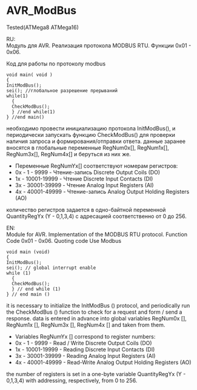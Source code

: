 # AVR_ModBus
Tested(ATMega8
       ATMega16)

RU:   
Модуль для AVR. Реализация протокола MODBUS RTU. Функции 0х01 - 0х06.

Код для работы по протоколу modbus

```
void main( void )
{
InitModBus();
sei(); //глобальное разрешение прерываний
while(1)
  {
  CheckModBus();
  } //end while(1)
} //end main()
```

необходимо провести инициализацию протокола InitModBus(), и периодически запускать 
функцию CheckModBus() для проверки наличия запроса и формирования/отправки ответа.
данные заранее вносятся в глобальные переменные RegNum0x[], RegNum1x[], RegNum3x[],
RegNum4x[] и беруться из них же. 
* Переменные RegNumYx[] соответствуют номерам регистров:
* 0x - 1 - 9999 - 	Чтение-запись Discrete Output Coils (DO)
* 1x - 10001-19999 - Чтение	Discrete Input Contacts	(DI)
* 3x - 30001-39999 - Чтение	Analog Input Registers	(AI)
* 4x - 40001-49999 - Чтение-запись	Analog Output Holding Registers	(AO)

количество регистров задается в одно-байтной переменной QuantityRegYx (Y - 0,1,3,4)
c адресацией соответственно от 0 до 256.


EN:   
Module for AVR. Implementation of the MODBUS RTU protocol. Function Code 0x01 - 0x06.
Quoting code
Use Modbus
```
void main (void)
{
InitModBus();
sei(); // global interrupt enable
while (1)
  {
  CheckModBus();
  } // end while (1)
} // end main ()
```
it is necessary to initialize the InitModBus () protocol, and periodically run
the CheckModBus () function to check for a request and form / send a response.
data is entered in advance into global variables RegNum0x [], RegNum1x [], RegNum3x [], RegNum4x [] and taken from them. 
* Variables RegNumYx [] correspond to register numbers:
* 0x - 1 - 9999 - Read / Write Discrete Output Coils (DO)
* 1x - 10001-19999 - Reading Discrete Input Contacts (DI)
* 3x - 30001-39999 - Reading Analog Input Registers (AI)
* 4x - 40001-49999 - Read-Write Analog Output Holding Registers (AO)

the number of registers is set in a one-byte variable QuantityRegYx (Y - 0,1,3,4)
with addressing, respectively, from 0 to 256.

